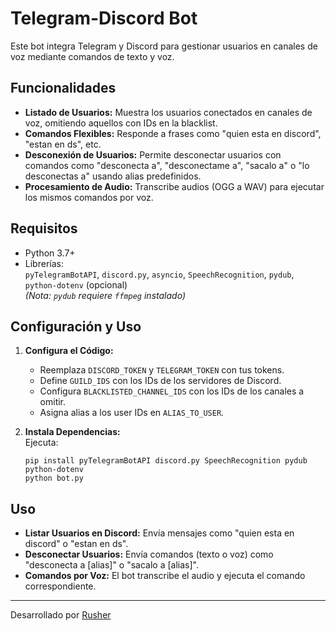 # Telegram-Discord Bot

Este bot integra Telegram y Discord para gestionar usuarios en canales de voz mediante comandos de texto y voz.

## Funcionalidades
- **Listado de Usuarios:** Muestra los usuarios conectados en canales de voz, omitiendo aquellos con IDs en la blacklist.
- **Comandos Flexibles:** Responde a frases como "quien esta en discord", "estan en ds", etc.
- **Desconexión de Usuarios:** Permite desconectar usuarios con comandos como "desconecta a", "desconectame a", "sacalo a" o "lo desconectas a" usando alias predefinidos.
- **Procesamiento de Audio:** Transcribe audios (OGG a WAV) para ejecutar los mismos comandos por voz.

## Requisitos
- Python 3.7+
- Librerías:  
  `pyTelegramBotAPI`, `discord.py`, `asyncio`, `SpeechRecognition`, `pydub`, `python-dotenv` (opcional)  
  *(Nota: `pydub` requiere `ffmpeg` instalado)*

## Configuración y Uso
1. **Configura el Código:**  
   - Reemplaza `DISCORD_TOKEN` y `TELEGRAM_TOKEN` con tus tokens.
   - Define `GUILD_IDS` con los IDs de los servidores de Discord.
   - Configura `BLACKLISTED_CHANNEL_IDS` con los IDs de los canales a omitir.
   - Asigna alias a los user IDs en `ALIAS_TO_USER`.

2. **Instala Dependencias:**  
   Ejecuta:
   ```   
   pip install pyTelegramBotAPI discord.py SpeechRecognition pydub python-dotenv
   python bot.py
   ```
## Uso
- **Listar Usuarios en Discord:** Envía mensajes como "quien esta en discord" o "estan en ds".
- **Desconectar Usuarios:** Envía comandos (texto o voz) como "desconecta a [alias]" o "sacalo a [alias]".
- **Comandos por Voz:** El bot transcribe el audio y ejecuta el comando correspondiente.

---

Desarrollado por [Rusher](https://www.rusher.net.ar/)
